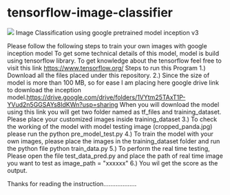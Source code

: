 # tensorflow-image-classifier
<img src="https://github.com/koflerm/tensorflow-image-classifier/blob/master/image.png?raw=true" />
Image Classification using google pretrained model inception v3 


Please follow the following steps to train your own images with google inception model
To get some technical details of this model, model is build using tensorflow library. To get knowledge about the tensorflow feel free to visit this link
https://www.tensorflow.org/
Steps to run this Program
1.) Download all the files placed under this repository.
2.) Since the size of model is more than 100 MB, so for ease I am placing here google drive link to download the inception model.https://drive.google.com/drive/folders/1VYtm25TAxT1P-YVud2n5GGSAYs8IdKWn?usp=sharing
When you will download the model using this link you will get two folder named as tf_files and training_dataset. Please place your customized images inside training_dataset 
3.) To check the working of the model with model testing image (cropped_panda.jpg) please run the python pre_model_test.py
4.) To train the model with your own images, please place the images in the training_dataset folder and run the python file python train_data.py
5.) To perform the real time testing, Please open the file test_data_pred.py and place the path of real time image you want to test as image_path = "xxxxxx"
6.) You wil get the score as the output.


Thanks for reading the instruction...................

